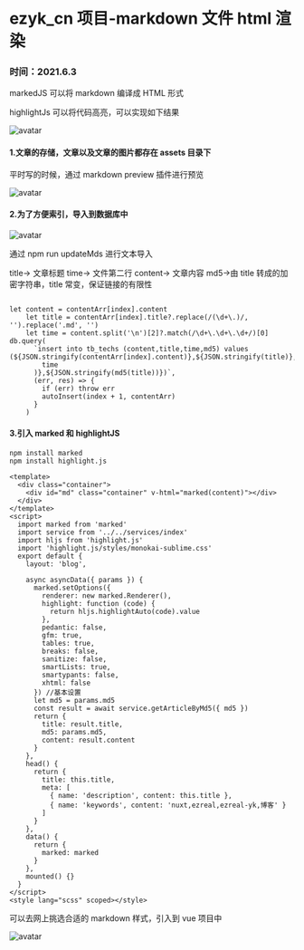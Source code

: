 # ezyk_cn 项目-markdown 文件 html 渲染

### 时间：**2021.6.3**

markedJS 可以将 markdown 编译成 HTML 形式

highlightJs 可以将代码高亮，可以实现如下结果

![avatar](http://ezreal-yk.cn/assets/techs-images/image2021-6-2_18-6-4.png)

#### 1.文章的存储，文章以及文章的图片都存在 assets 目录下

平时写的时候，通过 markdown preview 插件进行预览

![avatar](http://ezreal-yk.cn/assets/techs-images/image2021-6-3_10-4-41.png)

#### 2.为了方便索引，导入到数据库中

![avatar](http://ezreal-yk.cn/assets/techs-images/image2021-6-3_10-14-0.png)

通过 npm run updateMds 进行文本导入

title→ 文章标题 time→ 文件第二行 content→ 文章内容 md5->由 title 转成的加密字符串，title 常变，保证链接的有限性

```

let content = contentArr[index].content
    let title = contentArr[index].title?.replace(/(\d+\.)/, '').replace('.md', '')
    let time = content.split('\n')[2]?.match(/\d+\.\d+\.\d+/)[0]
db.query(
      `insert into tb_techs (content,title,time,md5) values (${JSON.stringify(contentArr[index].content)},${JSON.stringify(title)},${JSON.stringify(
        time
      )},${JSON.stringify(md5(title))})`,
      (err, res) => {
        if (err) throw err
        autoInsert(index + 1, contentArr)
      }
    )
```

#### 3.引入 marked 和 highlightJS

```
npm install marked
npm install highlight.js
```

```
<template>
  <div class="container">
    <div id="md" class="container" v-html="marked(content)"></div>
  </div>
</template>
<script>
  import marked from 'marked'
  import service from '../../services/index'
  import hljs from 'highlight.js'
  import 'highlight.js/styles/monokai-sublime.css'
  export default {
    layout: 'blog',

    async asyncData({ params }) {
      marked.setOptions({
        renderer: new marked.Renderer(),
        highlight: function (code) {
          return hljs.highlightAuto(code).value
        },
        pedantic: false,
        gfm: true,
        tables: true,
        breaks: false,
        sanitize: false,
        smartLists: true,
        smartypants: false,
        xhtml: false
      }) //基本设置
      let md5 = params.md5
      const result = await service.getArticleByMd5({ md5 })
      return {
        title: result.title,
        md5: params.md5,
        content: result.content
      }
    },
    head() {
      return {
        title: this.title,
        meta: [
          { name: 'description', content: this.title },
          { name: 'keywords', content: 'nuxt,ezreal,ezreal-yk,博客' }
        ]
      }
    },
    data() {
      return {
        marked: marked
      }
    },
    mounted() {}
  }
</script>
<style lang="scss" scoped></style>
```

可以去网上挑选合适的 markdown 样式，引入到 vue 项目中

![avatar](http://ezreal-yk.cn/assets/techs-images/20210603104542.png)
